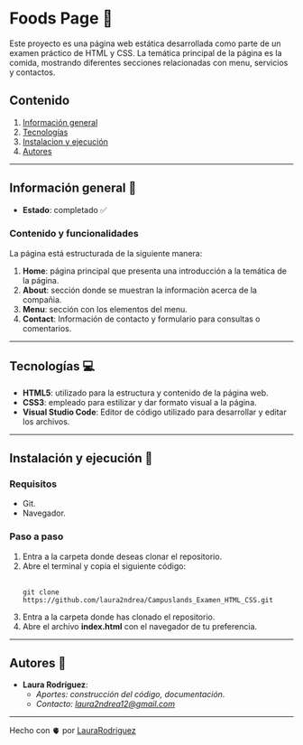 # Foods Page :pizza:
Este proyecto es una página web estática desarrollada como parte de un examen práctico de HTML y CSS. La temática principal de la página es la comida, mostrando diferentes secciones relacionadas con menu, servicios y contactos.

## Contenido 
1. [Información general](#info-general)
2. [Tecnologías](#tecno)
3. [Instalacion y ejecución](#install)
4. [Autores](#autores)

---
<a name="info-general"></a>
## Información general :speech_balloon:

- **Estado**: completado :white_check_mark:
  
### Contenido y funcionalidades

La página está estructurada de la siguiente manera:

1. **Home**: página principal que presenta una introducción a la temática de la página.
2. **About**: sección donde se muestran la informaciòn acerca de la compañia.
3. **Menu**: sección con los elementos del menu.
4. **Contact**: Información de contacto y formulario para consultas o comentarios.
  
---
<a name="tecno"></a>
## Tecnologías :computer:
- **HTML5**: utilizado para la estructura y contenido de la página web.
- **CSS3**: empleado para estilizar y dar formato visual a la página.
- **Visual Studio Code**: Editor de código utilizado para desarrollar y editar los archivos.

---
<a name="install"></a>
## Instalación y ejecución :wrench:

### Requisitos 
- Git. 
- Navegador. 

### Paso a paso 
1. Entra a la carpeta donde deseas clonar el repositorio.
2. Abre el terminal y copia el siguiente código: <br><br>
   ```
   git clone https://github.com/laura2ndrea/Campuslands_Examen_HTML_CSS.git
   ```
3. Entra a la carpeta donde has clonado el repositorio.
4. Abre el archivo **index.html** con el navegador de tu preferencia. 
---

<a name="autores"></a>
## Autores :woman:

- **Laura Rodríguez**:
   - *Aportes: construcción del código, documentación.*
   - *Contacto: laura2ndrea12@gmail.com*

---

Hecho con 🫀 por [LauraRodriguez](https://github.com/laura2ndrea)







